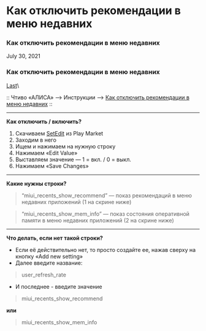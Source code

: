 # Как отключить рекомендации в меню недавних

### Как отключить рекомендации в меню недавних

July 30, 2021

### Как отключить рекомендации в меню недавних 

[Last](https://t.me/i1Last)\


:: Чтиво «АЛИСА» --> Инструкции --> [Как отключить рекомендации в меню недавних](broken-reference) ::

***

**Как отключить / включить?**

1. Скачиваем [SetEdit](https://play.google.com/store/apps/details?id=by4a.setedit22) из Play Market
2. Заходим в него
3. Ищем и нажимаем на нужную строку
4. Нажимаем «Edit Value»
5. Выставляем значение — 1 = вкл. / 0 = выкл.
6. Нажимаем «Save Changes»



***

**Какие нужны строки?**

> “miui\_recents\_show\_recommend” — показ рекомендаций в меню недавних приложений (1 на скрине ниже)

> “miui\_recents\_show\_mem\_info” — показ состояния оперативной памяти в меню недавних приложений (2 на скрине ниже)



***

**Что делать, если нет такой строки?**

* Если её действительно нет, то просто создайте ее, нажав сверху на кнопку «Add new setting»
* Далее введите название:

> user\_refresh\_rate

* И последнее - введите значение

> miui\_recents\_show\_recommend

**или**

> miui\_recents\_show\_mem\_info
